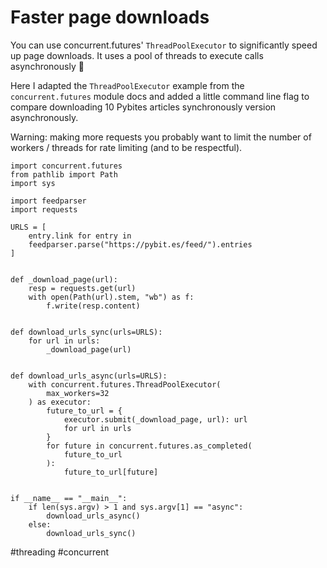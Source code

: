 # Faster page downloads

You can use concurrent.futures' `ThreadPoolExecutor` to significantly speed up page downloads. It uses a pool of threads to execute calls asynchronously 💪

Here I adapted the `ThreadPoolExecutor` example from the `concurrent.futures` module docs and added a little command line flag to compare downloading 10 Pybites articles synchronously version asynchronously.

Warning: making more requests you probably want to limit the number of workers / threads for rate limiting (and to be respectful).

```
import concurrent.futures
from pathlib import Path
import sys

import feedparser
import requests

URLS = [
    entry.link for entry in
    feedparser.parse("https://pybit.es/feed/").entries
]


def _download_page(url):
    resp = requests.get(url)
    with open(Path(url).stem, "wb") as f:
        f.write(resp.content)


def download_urls_sync(urls=URLS):
    for url in urls:
        _download_page(url)


def download_urls_async(urls=URLS):
    with concurrent.futures.ThreadPoolExecutor(
        max_workers=32
    ) as executor:
        future_to_url = {
            executor.submit(_download_page, url): url
            for url in urls
        }
        for future in concurrent.futures.as_completed(
            future_to_url
        ):
            future_to_url[future]


if __name__ == "__main__":
    if len(sys.argv) > 1 and sys.argv[1] == "async":
        download_urls_async()
    else:
        download_urls_sync()
```

#threading #concurrent
